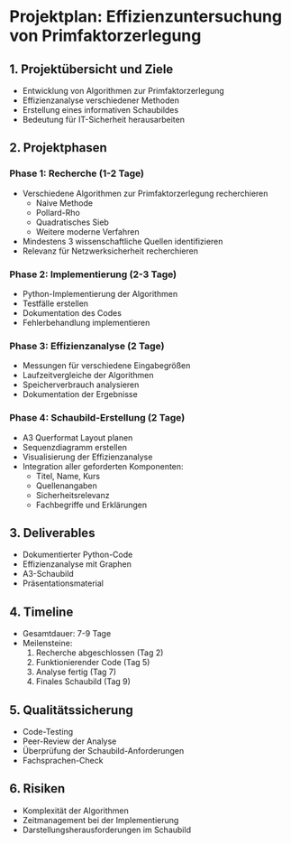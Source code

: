 # Projektplan: Effizienzuntersuchung von Primfaktorzerlegung

## 1. Projektübersicht und Ziele
- Entwicklung von Algorithmen zur Primfaktorzerlegung
- Effizienzanalyse verschiedener Methoden
- Erstellung eines informativen Schaubildes
- Bedeutung für IT-Sicherheit herausarbeiten

## 2. Projektphasen

### Phase 1: Recherche (1-2 Tage)
- Verschiedene Algorithmen zur Primfaktorzerlegung recherchieren
  - Naive Methode
  - Pollard-Rho
  - Quadratisches Sieb
  - Weitere moderne Verfahren
- Mindestens 3 wissenschaftliche Quellen identifizieren
- Relevanz für Netzwerksicherheit recherchieren

### Phase 2: Implementierung (2-3 Tage)
- Python-Implementierung der Algorithmen
- Testfälle erstellen
- Dokumentation des Codes
- Fehlerbehandlung implementieren

### Phase 3: Effizienzanalyse (2 Tage)
- Messungen für verschiedene Eingabegrößen
- Laufzeitvergleiche der Algorithmen
- Speicherverbrauch analysieren
- Dokumentation der Ergebnisse

### Phase 4: Schaubild-Erstellung (2 Tage)
- A3 Querformat Layout planen
- Sequenzdiagramm erstellen
- Visualisierung der Effizienzanalyse
- Integration aller geforderten Komponenten:
  - Titel, Name, Kurs
  - Quellenangaben
  - Sicherheitsrelevanz
  - Fachbegriffe und Erklärungen

## 3. Deliverables
- Dokumentierter Python-Code
- Effizienzanalyse mit Graphen
- A3-Schaubild
- Präsentationsmaterial

## 4. Timeline
- Gesamtdauer: 7-9 Tage
- Meilensteine:
  1. Recherche abgeschlossen (Tag 2)
  2. Funktionierender Code (Tag 5)
  3. Analyse fertig (Tag 7)
  4. Finales Schaubild (Tag 9)

## 5. Qualitätssicherung
- Code-Testing
- Peer-Review der Analyse
- Überprüfung der Schaubild-Anforderungen
- Fachsprachen-Check

## 6. Risiken
- Komplexität der Algorithmen
- Zeitmanagement bei der Implementierung
- Darstellungsherausforderungen im Schaubild